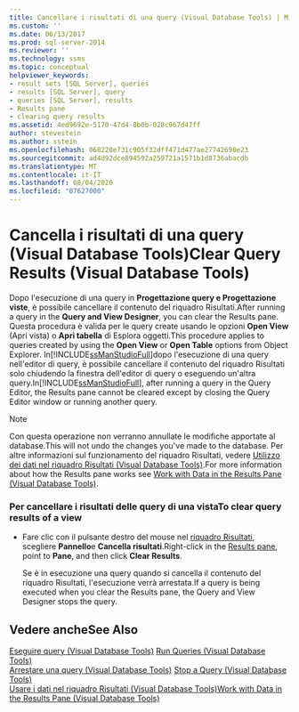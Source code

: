 ```yaml
---
title: Cancellare i risultati di una query (Visual Database Tools) | Microsoft Docs
ms.custom: ''
ms.date: 06/13/2017
ms.prod: sql-server-2014
ms.reviewer: ''
ms.technology: ssms
ms.topic: conceptual
helpviewer_keywords:
- result sets [SQL Server], queries
- results [SQL Server], query
- queries [SQL Server], results
- Results pane
- clearing query results
ms.assetid: 4ed9692e-5170-47d4-8b0b-028c967d47ff
author: stevestein
ms.author: sstein
ms.openlocfilehash: 068220e731c905f32dff471d477ae27742698e23
ms.sourcegitcommit: ad4d92dce894592a259721a1571b1d8736abacdb
ms.translationtype: MT
ms.contentlocale: it-IT
ms.lasthandoff: 08/04/2020
ms.locfileid: "87627000"
---
```

# <a name="clear-query-results-visual-database-tools"></a><span data-ttu-id="230e4-102">Cancella i risultati di una query (Visual Database Tools)</span><span class="sxs-lookup"><span data-stu-id="230e4-102">Clear Query Results (Visual Database Tools)</span></span>
  <span data-ttu-id="230e4-103">Dopo l'esecuzione di una query in **Progettazione query e Progettazione viste**, è possibile cancellare il contenuto del riquadro Risultati.</span><span class="sxs-lookup"><span data-stu-id="230e4-103">After running a query in the **Query and View Designer**, you can clear the Results pane.</span></span> <span data-ttu-id="230e4-104">Questa procedura è valida per le query create usando le opzioni **Open View** (Apri vista) o **Apri tabella** di Esplora oggetti.</span><span class="sxs-lookup"><span data-stu-id="230e4-104">This procedure applies to queries created by using the **Open View** or **Open Table** options from Object Explorer.</span></span> <span data-ttu-id="230e4-105">In[!INCLUDE[ssManStudioFull](../../includes/ssmanstudiofull-md.md)]dopo l'esecuzione di una query nell'editor di query, è possibile cancellare il contenuto del riquadro Risultati solo chiudendo la finestra dell'editor di query o eseguendo un'altra query.</span><span class="sxs-lookup"><span data-stu-id="230e4-105">In[!INCLUDE[ssManStudioFull](../../includes/ssmanstudiofull-md.md)], after running a query in the Query Editor, the Results pane cannot be cleared except by closing the Query Editor window or running another query.</span></span>  
  
> [!NOTE]  
>  <span data-ttu-id="230e4-106">Con questa operazione non verranno annullate le modifiche apportate al database.</span><span class="sxs-lookup"><span data-stu-id="230e4-106">This will not undo the changes you've made to the database.</span></span> <span data-ttu-id="230e4-107">Per altre informazioni sul funzionamento del riquadro Risultati, vedere [Utilizzo dei dati nel riquadro Risultati &#40;Visual Database Tools&#41;](visual-database-tools.md).</span><span class="sxs-lookup"><span data-stu-id="230e4-107">For more information about how the Results pane works see [Work with Data in the Results Pane &#40;Visual Database Tools&#41;](visual-database-tools.md).</span></span>  
  
### <a name="to-clear-query-results-of-a-view"></a><span data-ttu-id="230e4-108">Per cancellare i risultati delle query di una vista</span><span class="sxs-lookup"><span data-stu-id="230e4-108">To clear query results of a view</span></span>  
  
-   <span data-ttu-id="230e4-109">Fare clic con il pulsante destro del mouse nel [riquadro Risultati](visual-database-tools.md), scegliere **Pannello**e **Cancella risultati**.</span><span class="sxs-lookup"><span data-stu-id="230e4-109">Right-click in the [Results pane](visual-database-tools.md), point to **Pane**, and then click **Clear Results**.</span></span>  
  
     <span data-ttu-id="230e4-110">Se è in esecuzione una query quando si cancella il contenuto del riquadro Risultati, l'esecuzione verrà arrestata.</span><span class="sxs-lookup"><span data-stu-id="230e4-110">If a query is being executed when you clear the Results pane, the Query and View Designer stops the query.</span></span>  
  
## <a name="see-also"></a><span data-ttu-id="230e4-111">Vedere anche</span><span class="sxs-lookup"><span data-stu-id="230e4-111">See Also</span></span>  
 <span data-ttu-id="230e4-112">[Eseguire query &#40;Visual Database Tools&#41;](run-queries-visual-database-tools.md) </span><span class="sxs-lookup"><span data-stu-id="230e4-112">[Run Queries &#40;Visual Database Tools&#41;](run-queries-visual-database-tools.md) </span></span>  
 <span data-ttu-id="230e4-113">[Arrestare una query &#40;Visual Database Tools&#41;](stop-a-query-visual-database-tools.md) </span><span class="sxs-lookup"><span data-stu-id="230e4-113">[Stop a Query &#40;Visual Database Tools&#41;](stop-a-query-visual-database-tools.md) </span></span>  
 [<span data-ttu-id="230e4-114">Usare i dati nel riquadro Risultati &#40;Visual Database Tools&#41;</span><span class="sxs-lookup"><span data-stu-id="230e4-114">Work with Data in the Results Pane &#40;Visual Database Tools&#41;</span></span>](visual-database-tools.md)  
  
  
